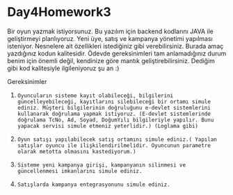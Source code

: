 # Day4Homework3

Bir oyun yazmak istiyorsunuz. Bu yazılım için backend kodlarını JAVA ile geliştirmeyi planlıyoruz. Yeni üye, satış ve kampanya yönetimi yapılması isteniyor. Nesnelere ait özellikleri istediğiniz gibi verebilirsiniz. Burada amaç yazdığınız kodun kalitesidir. Ödevde gereksinimleri tam anlamadığınız durum benim için önemli değil, kendinize göre mantık geliştirebilirsiniz. Dediğim gibi kod kalitesiyle ilgileniyoruz şu an :)



Gereksinimler

1.     Oyuncuların sisteme kayıt olabileceği, bilgilerini güncelleyebileceği, kayıtlarını silebileceği bir ortamı simule ediniz. Müşteri bilgilerinin doğruluğunu e-devlet sistemlerini kullanarak doğrulama yapmak istiyoruz. (E-devlet sistemlerinde doğrulama TcNo, Ad, Soyad, DoğumYılı bilgileriyle yapılır. Bunu yapacak servisi simule etmeniz yeterlidir.) (Loglama gibi)

2.     Oyun satışı yapılabilecek satış ortamını simule ediniz.( Yapılan satışlar oyuncu ile ilişkilendirilmelidir. Oyuncunun parametre olarak metotta olmasını kastediyorum.)

3.     Sisteme yeni kampanya girişi, kampanyanın silinmesi ve güncellenmesi imkanlarını simule ediniz.

4.     Satışlarda kampanya entegrasyonunu simule ediniz.

